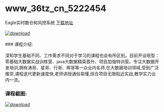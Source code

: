 # www_36tz_cn_5222454
Eagle实时数仓和风控系统
[下载地址](http://www.36tz.cn/article/5222454 "下载地址")
<br/></br>[![download](http://36tz.cn/muke_img/2022_01_1-30-300x255.png "下载地址")](http://www.36tz.cn/article/5222454 "下载地址")
<br/></br>### 课程介绍:<br/></br>深知学生基础不同、工作需求不同对于学习的课程也会有所区别。目前开设班型：零基础大数据实战训练营、java大数据精英晋升、项目加强特训营。专注大数据开发培训,拥有涛哥、星哥、行哥、辉哥等一众业内名师,在大数据培训领域,受到广泛推崇,课程迭代更新速度快,老师讲授通俗易懂,综合项目无限贴近实战,教学实力业内一流。

### 课程截图:
[![download](http://36tz.cn/muke_img/2022_01_2-34.png "下载地址")](http://www.36tz.cn/article/5222454 "下载地址")
